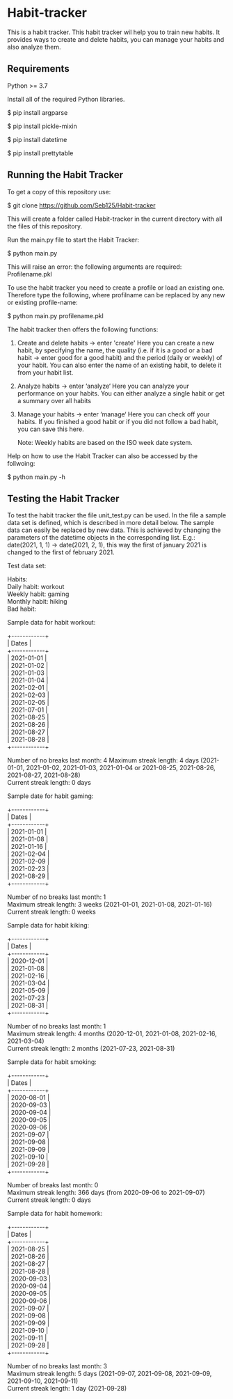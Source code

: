 # Habit-tracker

This is a habit tracker. This habit tracker wil help you to train new habits. It provides ways to create and delete habits, you can manage your habits and also analyze them. 

## Requirements

Python >= 3.7

Install all of the required Python libraries.

$ pip install argparse

$ pip install pickle-mixin

$ pip install datetime

$ pip install prettytable

## Running the Habit Tracker

To get a copy of this repository use:

$ git clone https://github.com/Seb125/Habit-tracker

This will create a folder called Habit-tracker in the current directory with all the files of this repository. 

Run the main.py file to start the Habit Tracker:

$ python main.py

This will raise an error: the following arguments are required: Profilename.pkl

To use the habit tracker you need to create a profile or load an existing one. Therefore type the following, where profilname can be replaced by any new or existing profile-name:

$ python main.py profilename.pkl
 
 
The habit tracker then offers the following functions:

 1) Create and delete habits -> enter 'create'
    Here you can create a new habit, by specifying the name, the quality 
    (i.e. if it is a good or a bad habit -> enter good for a good habit) 
    and the period (daily or weekly)
    of your habit. You can also enter the name of an existing habit, to delete it from your habit list.

 2) Analyze habits -> enter ‘analyze‘
    Here you can analyze your performance on your habits. You can either analyze a single habit
    or get a summary over all habits

 3) Manage your habits -> enter ‘manage‘
    Here you can check off your habits. If you finished a good habit or if you did not follow a
    bad habit, you can save this here.
    
    Note: Weekly habits are based on the ISO week date system. 

Help on how to use the Habit Tracker can also be accessed by the follwoing:

$ python main.py -h

## Testing the Habit Tracker

To test the habit tracker the file unit_test.py can be used. In the file a sample data set is defined, which is described in more detail below. The sample data can easily be replaced by new data. This is achieved by changing the parameters of the datetime objects in the corresponding list. E.g.: date(2021, 1, 1) -> date(2021, 2, 1), this way the first of january 2021 is changed to the first of february 2021. 

Test data set:

Habits:  
Daily habit: workout  
Weekly habit: gaming  
Monthly habit: hiking  
Bad habit: 

Sample data for habit workout:  

+------------+  
|   Dates    |  
+------------+  
| 2021-01-01 |  
| 2021-01-02 |  
| 2021-01-03 |  
| 2021-01-04 |  
| 2021-02-01 |  
| 2021-02-03 |  
| 2021-02-05 |  
| 2021-07-01 |  
| 2021-08-25 |  
| 2021-08-26 |  
| 2021-08-27 |  
| 2021-08-28 |  
+------------+  

Number of no breaks last month: 4
Maximum streak length: 4 days (2021-01-01, 2021-01-02, 2021-01-03, 2021-01-04 or 2021-08-25, 2021-08-26, 2021-08-27, 2021-08-28)  
Current streak length: 0 days


Sample date for habit gaming:

+------------+  
|   Dates    |  
+------------+  
| 2021-01-01 |  
| 2021-01-08 |  
| 2021-01-16 |  
| 2021-02-04 |  
| 2021-02-09 |  
| 2021-02-23 |  
| 2021-08-29 |  
+------------+  
 
Number of no breaks last month: 1  
Maximum streak length: 3 weeks (2021-01-01, 2021-01-08, 2021-01-16)    
Current streak length: 0 weeks  


Sample data for habit kiking:

+------------+  
|   Dates    |  
+------------+  
| 2020-12-01 |  
| 2021-01-08 |  
| 2021-02-16 |  
| 2021-03-04 |  
| 2021-05-09 |  
| 2021-07-23 |  
| 2021-08-31 |  
+------------+  

Number of no breaks last month: 1  
Maximum streak length: 4 months (2020-12-01, 2021-01-08, 2021-02-16, 2021-03-04)    
Current streak length: 2 months (2021-07-23, 2021-08-31)  

Sample data for habit smoking:

+------------+  
|   Dates    |  
+------------+  
| 2020-08-01 |  
| 2020-09-03 |  
| 2020-09-04 |  
| 2020-09-05 |  
| 2020-09-06 |  
| 2021-09-07 |  
| 2021-09-08 |  
| 2021-09-09 |  
| 2021-09-10 |  
| 2021-09-28 |  
+------------+  

Number of breaks last month: 0  
Maximum streak length: 366 days (from 2020-09-06 to 2021-09-07)    
Current streak length: 0 days  

Sample data for habit homework:

+------------+  
|   Dates    |  
+------------+  
| 2021-08-25 |  
| 2021-08-26 |  
| 2021-08-27 |  
| 2021-08-28 |  
| 2020-09-03 |  
| 2020-09-04 |  
| 2020-09-05 |  
| 2020-09-06 |  
| 2021-09-07 |  
| 2021-09-08 |  
| 2021-09-09 |  
| 2021-09-10 |  
| 2021-09-11 |  
| 2021-09-28 |  
+------------+  
  
Number of no breaks last month: 3  
Maximum streak length: 5 days (2021-09-07, 2021-09-08, 2021-09-09, 2021-09-10, 2021-09-11)    
Current streak length: 1 day (2021-09-28)
